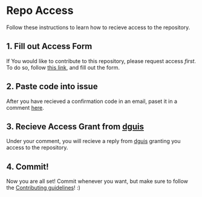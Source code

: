 # Repo Access
Follow these instructions to learn how to recieve access to the repository.
## 1. Fill out Access Form
If You would like to contribute to this repository, please request access <em>first</em>. To do so, follow <a href="https://goo.gl/forms/0iLy6jpRmY8qA80y1">this link</a>, and fill out the form.

## 2. Paste code into issue
After you have recieved a confirmation code in an email, paset it in a comment <a href="https://github.com/dguis/Tick-Travel/issues/1">here</a>.

## 3. Recieve Access Grant from <a href="https://github.com/dguis/">dguis</a>
Under your comment, you will recieve a reply from <a href="https://github.com/dguis/">dguis</a> granting you access to the repository.

## 4. Commit!
Now you are all set! Commit whenever you want, but make sure to follow the <a href="https://github.com/dguis/Tick-Travel/blob/master/CONTRIBUTING.md">Contributing guidelines</a>! :)

